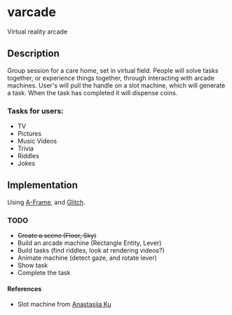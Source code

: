 # varcade
Virtual reality arcade

## Description
Group session for a care home, set in virtual field. People will solve tasks together, or experience things together, through interacting with arcade machines. User's will pull the handle on a slot machine, which will generate a task. When the task has completed it will dispense coins.

### Tasks for users:
 - TV
 - Pictures
 - Music Videos
 - Trivia
 - Riddles
 - Jokes

## Implementation
Using [A-Frame](https://aframe.io/), and [Glitch](https://glitch.com/~aframe).

### TODO
 - ~~Create a scene (Floor, Sky)~~
 - Build an arcade machine (Rectangle Entity, Lever)
 - Build tasks (find riddles, look at rendering videos?)
 - Animate machine (detect gaze, and rotate lever)
 - Show task
 - Complete the task

#### References
 - Slot machine from [Anastasiia Ku](https://poly.google.com/user/aiHLOO4KRw6)
